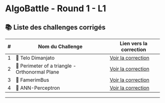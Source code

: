 # AlgoBattle - Round 1 - L1

## 📚 Liste des challenges corrigés

|  #  | Nom du Challenge                               | Lien vers la correction                                 |
| :-: | ---------------------------------------------- | ------------------------------------------------------- |
|  1  | 🥇 Telo Dimanjato                              | [Voir la correction](./telo-dimanjato)        |
|  2  | 📐 Perimeter of a triangle - Orthonormal Plane | [Voir la correction](./perimeter-orthonormal) |
|  3  | 🚌 FamerimBus                                  | [Voir la correction](./famerimbus)            |
|  4  | 🧠 ANN-Perceptron                              | [Voir la correction](./ann-perceptron)        |

---
